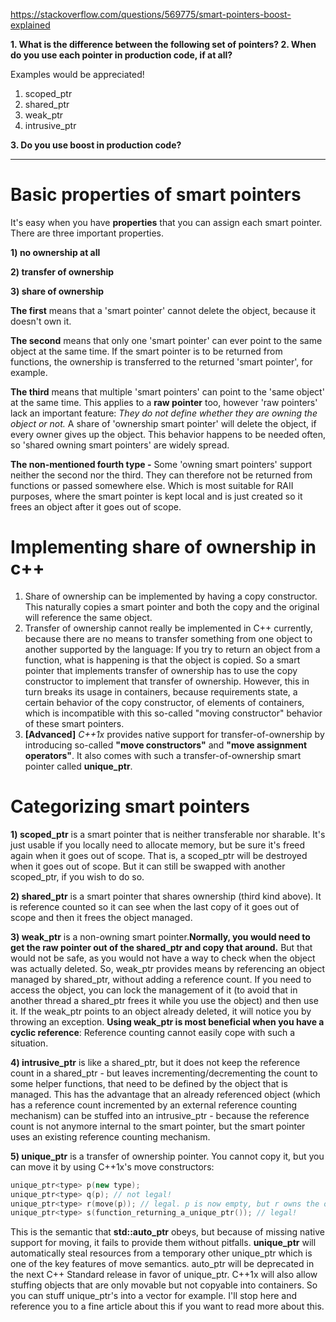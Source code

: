 https://stackoverflow.com/questions/569775/smart-pointers-boost-explained

**1. What is the difference between the following set of pointers?
2. When do you use each pointer in production code, if at all?**

Examples would be appreciated!

1. scoped_ptr
2. shared_ptr
3. weak_ptr
4. intrusive_ptr

**3. Do you use boost in production code?**

----------------------------------------------------------------

# Basic properties of smart pointers

It's easy when you have **properties** that you can assign each smart pointer. There are three important properties.

**1) no ownership at all**

**2) transfer of ownership**

**3) share of ownership**

**The first** means that a 'smart pointer' cannot delete the object, because it doesn't own it.

**The second** means that only one 'smart pointer' can ever point to the same object at the same time. If the smart pointer is to be returned from functions, the ownership is transferred to the returned 'smart pointer', for example.

**The third** means that multiple 'smart pointers' can point to the 'same object' at the same time. This applies to a **raw pointer** too, however 'raw pointers' lack an important feature: *They do not define whether they are owning the object or not.* A share of 'ownership smart pointer' will delete the object, if every owner gives up the object. This behavior happens to be needed often, so 'shared owning smart pointers' are widely spread.

**The non-mentioned fourth type -** Some 'owning smart pointers' support neither the second nor the third. They can therefore not be returned from functions or passed somewhere else. Which is most suitable for RAII purposes, where the smart pointer is kept local and is just created so it frees an object after it goes out of scope.

# Implementing share of ownership in c++

1) Share of ownership can be implemented by having a copy constructor. This naturally copies a smart pointer and both the copy and the original will reference the same object. 
2) Transfer of ownership cannot really be implemented in C++ currently, because there are no means to transfer something from one object to another supported by the language: If you try to return an object from a function, what is happening is that the object is copied. So a smart pointer that implements transfer of ownership has to use the copy constructor to implement that transfer of ownership. However, this in turn breaks its usage in containers, because requirements state, a certain behavior of the copy constructor, of elements of containers, which is incompatible with this so-called "moving constructor" behavior of these smart pointers.
3) **[Advanced]** *C++1x* provides native support for transfer-of-ownership by introducing so-called **"move constructors"** and **"move assignment operators"**. It also comes with such a transfer-of-ownership smart pointer called **unique_ptr**.

# Categorizing smart pointers

**1) scoped_ptr** is a smart pointer that is neither transferable nor sharable. It's just usable if you locally need to allocate memory, but be sure it's freed again when it goes out of scope. That is, a scoped_ptr will be destroyed when it goes out of scope. But it can still be swapped with another scoped_ptr, if you wish to do so.

**2) shared_ptr** is a smart pointer that shares ownership (third kind above). It is reference counted so it can see when the last copy of it goes out of scope and then it frees the object managed.

**3) weak_ptr** is a non-owning smart pointer.**Normally, you would need to get the raw pointer out of the shared_ptr and copy that around.** But that would not be safe, as you would not have a way to check when the object was actually deleted. So, weak_ptr provides means by referencing an object managed by shared_ptr, without adding a reference count. If you need to access the object, you can lock the management of it (to avoid that in another thread a shared_ptr frees it while you use the object) and then use it. If the weak_ptr points to an object already deleted, it will notice you by throwing an exception. **Using weak_ptr is most beneficial when you have a cyclic reference**: Reference counting cannot easily cope with such a situation.

**4) intrusive_ptr** is like a shared_ptr, but it does not keep the reference count in a shared_ptr - but leaves incrementing/decrementing the count to some helper functions, that need to be defined by the object that is managed. This has the advantage that an already referenced object (which has a reference count incremented by an external reference counting mechanism) can be stuffed into an intrusive_ptr - because the reference count is not anymore internal to the smart pointer, but the smart pointer uses an existing reference counting mechanism.

**5) unique_ptr** is a transfer of ownership pointer. You cannot copy it, but you can move it by using C++1x's move constructors:

```c++
unique_ptr<type> p(new type);
unique_ptr<type> q(p); // not legal!
unique_ptr<type> r(move(p)); // legal. p is now empty, but r owns the object
unique_ptr<type> s(function_returning_a_unique_ptr()); // legal!
```

This is the semantic that **std::auto_ptr** obeys, but because of missing native support for moving, it fails to provide them without pitfalls. **unique_ptr** will automatically steal resources from a temporary other unique_ptr which is one of the key features of move semantics. auto_ptr will be deprecated in the next C++ Standard release in favor of unique_ptr. C++1x will also allow stuffing objects that are only movable but not copyable into containers. So you can stuff unique_ptr's into a vector for example. I'll stop here and reference you to a fine article about this if you want to read more about this.
